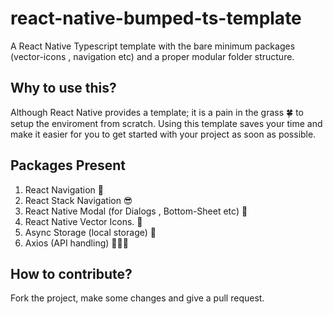 # react-native-bumped-ts-template
A React Native Typescript template with the bare minimum packages (vector-icons , navigation etc) and a proper modular folder structure.

## Why to use this?
Although React Native provides a template; it is a pain in the grass 🍀 to setup the enviroment from scratch. 
Using this template saves your time and make it easier for you to get started with your project as soon as possible.
## Packages Present
1. React Navigation 🚀
2. React Stack Navigation 😎
3. React Native Modal (for Dialogs , Bottom-Sheet etc) 🎨
4. React Native Vector Icons. 👀
5. Async Storage (local storage) 📅
6. Axios (API handling) 👩🏻‍💻

## How to contribute?
Fork the project, make some changes and give a pull request.